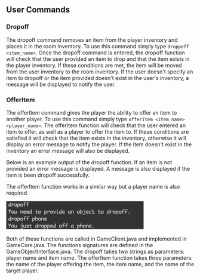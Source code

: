 ## User Commands

### Dropoff
The dropoff command removes an item from the player inventory and places it in the room inventory. To use this command simply type `droppoff <item_name>`. Once the dropoff command is entered, the dropoff function will check that the user provided an item to drop and that the item exists in the player inventory. If these conditions are met, the item will be moved from the user inventory to the room inventory. If the user doesn't specify an item to dropoff or the item provided doesn't exist in the user's inventory, a message will be displayed to notify the user.


### OfferItem
The offerItem command gives the player the ability to offer an item to another player. To use this command simply type `offerItem <item_name> <player_name>`. The offerItem function will check that the user entered an item to offer, as well as a player to offer the item to. If these conditions are satisfied it will check that the item exists in the inventory, otherwise it will display an error message to notify the player. If the item doesn't exist in the inventory an error message will also be displayed.

Below is an example output of the dropoff function. If an item is not provided an error message is displayed. A message is also displayed if the item is been dropoff successfully.

The offerItem function works in a similar way but a player name is also required.

![](./dropoff.png)

Both of these functions are called in GameClient.java and implemented in GameCore.java.
The functions signatures are defined in the GameObjectInterface.java. The dropoff takes two strings as parameters: player name and item name. The offerItem function takes three parameters: the name of the player offering the item, the item name, and the name of the target player. 

